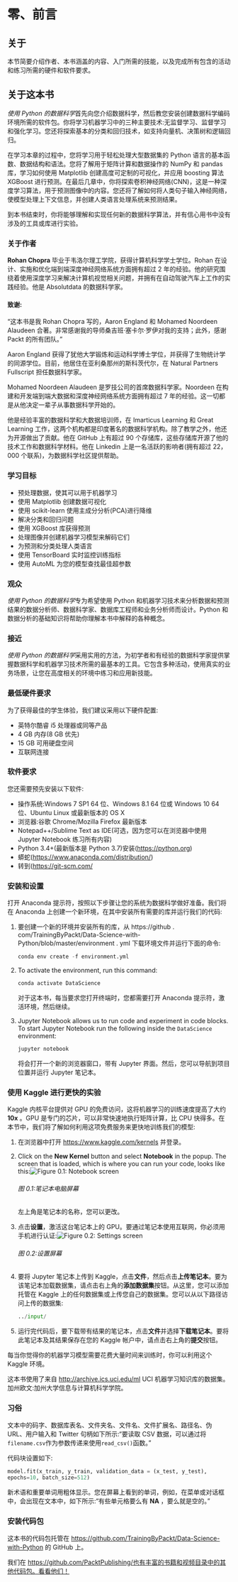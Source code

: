 

# 零、前言

## 关于

本节简要介绍作者、本书涵盖的内容、入门所需的技能，以及完成所有包含的活动和练习所需的硬件和软件要求。

## 关于这本书

*使用 Python 的数据科学*首先向您介绍数据科学，然后教您安装创建数据科学编码环境所需的软件包。你将学习机器学习中的三种主要技术:无监督学习、监督学习和强化学习。您还将探索基本的分类和回归技术，如支持向量机、决策树和逻辑回归。

在学习本章的过程中，您将学习用于轻松处理大型数据集的 Python 语言的基本函数、数据结构和语法。您将了解用于矩阵计算和数据操作的 NumPy 和 pandas 库，学习如何使用 Matplotlib 创建高度可定制的可视化，并应用 boosting 算法 XGBoost 进行预测。在最后几章中，你将探索卷积神经网络(CNN)，这是一种深度学习算法，用于预测图像中的内容。您还将了解如何将人类句子输入神经网络，使模型处理上下文信息，并创建人类语言处理系统来预测结果。

到本书结束时，你将能够理解和实现任何新的数据科学算法，并有信心用书中没有涉及的工具或库进行实验。

### 关于作者

**Rohan Chopra** 毕业于韦洛尔理工学院，获得计算机科学学士学位。Rohan 在设计、实施和优化端到端深度神经网络系统方面拥有超过 2 年的经验。他的研究围绕着使用深度学习来解决计算机视觉相关问题，并拥有在自动驾驶汽车上工作的实践经验。他是 Absolutdata 的数据科学家。

#### 致谢:

“这本书是我 Rohan Chopra 写的，Aaron England 和 Mohamed Noordeen Alaudeen 合著。非常感谢我的导师桑吉班·塞卡尔·罗伊对我的支持；此外，感谢 Packt 的所有团队。”

Aaron England 获得了犹他大学锻炼和运动科学博士学位，并获得了生物统计学的同源学位。目前，他居住在亚利桑那州的斯科茨代尔，在 Natural Partners Fullscript 担任数据科学家。

Mohamed Noordeen Alaudeen 是罗技公司的首席数据科学家。Noordeen 在构建和开发端到端大数据和深度神经网络系统方面拥有超过 7 年的经验。这一切都是从他决定一辈子从事数据科学开始的。

他是经验丰富的数据科学和大数据培训师，在 Imarticus Learning 和 Great Learning 工作，这两个机构都是印度著名的数据科学机构。除了教学之外，他还为开源做出了贡献。他在 GitHub 上有超过 90 个存储库，这些存储库开源了他的技术工作和数据科学材料。他在 Linkedin 上是一名活跃的影响者(拥有超过 22，000 个联系)，为数据科学社区提供帮助。

### 学习目标

*   预处理数据，使其可以用于机器学习
*   使用 Matplotlib 创建数据可视化
*   使用 scikit-learn 使用主成分分析(PCA)进行降维
*   解决分类和回归问题
*   使用 XGBoost 库获得预测
*   处理图像并创建机器学习模型来解码它们
*   为预测和分类处理人类语言
*   使用 TensorBoard 实时监控训练指标
*   使用 AutoML 为您的模型查找最佳超参数

### 观众

*使用 Python 的数据科学*专为希望使用 Python 和机器学习技术来分析数据和预测结果的数据分析师、数据科学家、数据库工程师和业务分析师而设计。Python 和数据分析的基础知识将帮助你理解本书中解释的各种概念。

### 接近

*使用 Python 的数据科学*采用实用的方法，为初学者和有经验的数据科学家提供掌握数据科学和机器学习技术所需的最基本的工具。它包含多种活动，使用真实的业务场景，让您在高度相关的环境中练习和应用新技能。

### 最低硬件要求

为了获得最佳的学生体验，我们建议采用以下硬件配置:

*   英特尔酷睿 i5 处理器或同等产品
*   4 GB 内存(8 GB 优先)
*   15 GB 可用硬盘空间
*   互联网连接

### 软件要求

您还需要预先安装以下软件:

*   操作系统:Windows 7 SP1 64 位、Windows 8.1 64 位或 Windows 10 64 位、Ubuntu Linux 或最新版本的 OS X
*   浏览器:谷歌 Chrome/Mozilla Firefox 最新版本
*   Notepad++/Sublime Text as IDE(可选，因为您可以在浏览器中使用 Jupyter Notebook 练习所有内容)
*   Python 3.4+(最新版本是 Python 3.7)安装(https://python.org)
*   蟒蛇(https://www.anaconda.com/distribution/)
*   转到(https://git-scm.com/

### 安装和设置

打开 Anaconda 提示符，按照以下步骤让您的系统为数据科学做好准备。我们将在 Anaconda 上创建一个新环境，在其中安装所有需要的库并运行我们的代码:

1.  要创建一个新的环境并安装所有的库，从 https://github . com/TrainingByPackt/Data-Science-with-Python/blob/master/environment . yml 下载环境文件并运行下面的命令:

    ```py
    conda env create -f environment.yml
    ```

2.  To activate the environment, run this command:

    ```py
    conda activate DataScience
    ```

    对于这本书，每当要求您打开终端时，您都需要打开 Anaconda 提示符，激活环境，然后继续。

3.  Jupyter Notebook allows us to run code and experiment in code blocks. To start Jupyter Notebook run the following inside the `DataScience` environment:

    ```py
    jupyter notebook
    ```

    将会打开一个新的浏览器窗口，带有 Jupyter 界面。然后，您可以导航到项目位置并运行 Jupyter 笔记本。

### 使用 Kaggle 进行更快的实验

Kaggle 内核平台提供对 GPU 的免费访问，这将机器学习的训练速度提高了大约 **10x** 。GPU 是专门的芯片，可以非常快速地执行矩阵计算，比 CPU 快得多。在本节中，我们将了解如何利用这项免费服务来更快地训练我们的模型:

1.  在浏览器中打开 https://www.kaggle.com/kernels 并登录。
2.  Click on the **New Kernel** button and select **Notebook** in the popup. The screen that is loaded, which is where you can run your code, looks like this:![Figure 0.1: Notebook screen](img/Image45375.jpg)

    ###### 图 0.1:笔记本电脑屏幕

    左上角是笔记本的名称，您可以更改。

3.  点击**设置**，激活这台笔记本上的 GPU。要通过笔记本使用互联网，你必须用手机进行认证:![Figure 0.2: Settings screen
    ](img/Image45383.jpg)

    ###### 图 0.2:设置屏幕

4.  要将 Jupyter 笔记本上传到 Kaggle，点击**文件**，然后点击**上传笔记本**。要为该笔记本加载数据集，请点击右上角的**添加数据集**按钮。从这里，您可以添加托管在 Kaggle 上的任何数据集或上传您自己的数据集。您可以从以下路径访问上传的数据集:

    ```py
    ../input/
    ```

5.  运行完代码后，要下载带有结果的笔记本，点击**文件**并选择**下载笔记本**。要将此笔记本及其结果保存在您的 Kaggle 帐户中，请点击右上角的**提交**按钮。

每当你觉得你的机器学习模型需要花费大量时间来训练时，你可以利用这个 Kaggle 环境。

这本书使用了来自 http://archive.ics.uci.edu/ml UCI 机器学习知识库的数据集。加州欧文:加州大学信息与计算机科学学院。

### 习俗

文本中的码字、数据库表名、文件夹名、文件名、文件扩展名、路径名、伪 URL、用户输入和 Twitter 句柄如下所示:“要读取 CSV 数据，可以通过将`filename.csv`作为参数传递来使用`read_csv()`函数。”

代码块设置如下:

```py
model.fit(x_train, y_train, validation_data = (x_test, y_test), 
epochs=10, batch_size=512)
```

新术语和重要单词用粗体显示。您在屏幕上看到的单词，例如，在菜单或对话框中，会出现在文本中，如下所示:“有些单元格要么有 **NA** ，要么就是空的。”

### 安装代码包

这本书的代码包托管在 https://github.com/TrainingByPackt/Data-Science-with-Python 的 GitHub 上。

我们在 https://github.com/PacktPublishing/也有丰富的书籍和视频目录中的其他代码包。看看他们！